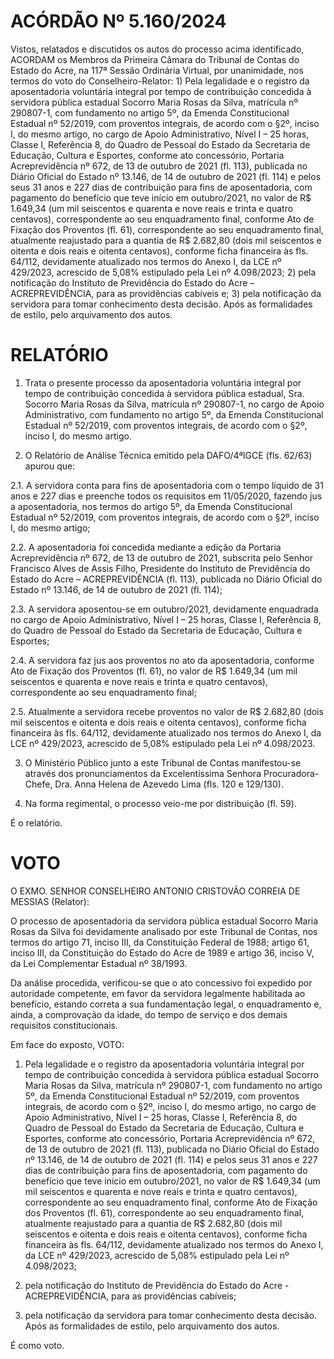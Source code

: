 # ACÓRDÃO Nº 5.160/2024

Vistos, relatados e discutidos os autos do processo acima identificado, ACORDAM os Membros da Primeira Câmara do Tribunal de Contas do Estado do Acre, na 117ª Sessão Ordinária Virtual, por unanimidade, nos termos do voto do Conselheiro-Relator: 1) Pela legalidade e o registro da aposentadoria voluntária integral por tempo de contribuição concedida à servidora pública estadual Socorro Maria Rosas da Silva, matrícula nº 290807-1, com fundamento no artigo 5º, da Emenda Constitucional Estadual nº 52/2019, com proventos integrais, de acordo com o §2º, inciso I, do mesmo artigo, no cargo de Apoio Administrativo, Nível I – 25 horas, Classe I, Referência 8, do Quadro de Pessoal do Estado da Secretaria de Educação, Cultura e Esportes, conforme ato concessório, Portaria Acreprevidência nº 672, de 13 de outubro de 2021 (fl. 113), publicada no Diário Oficial do Estado nº 13.146, de 14 de outubro de 2021 (fl. 114) e pelos seus 31 anos e 227 dias de contribuição para fins de aposentadoria, com pagamento do benefício que teve início em outubro/2021, no valor de R$ 1.649,34 (um mil seiscentos e quarenta e nove reais e trinta e quatro centavos), correspondente ao seu enquadramento final, conforme Ato de Fixação dos Proventos (fl. 61), correspondente ao seu enquadramento final, atualmente reajustado para a quantia de R$ 2.682,80 (dois mil seiscentos e oitenta e dois reais e oitenta centavos), conforme ficha financeira às fls. 64/112, devidamente atualizado nos termos do Anexo I, da LCE nº 429/2023, acrescido de 5,08% estipulado pela Lei nº 4.098/2023; 2) pela notificação do Instituto de Previdência do Estado do Acre – ACREPREVIDÊNCIA, para as providências cabíveis e; 3) pela notificação da servidora para tomar conhecimento desta decisão. Após as formalidades de estilo, pelo arquivamento dos autos.

# RELATÓRIO

1. Trata o presente processo da aposentadoria voluntária integral por tempo de contribuição concedida à servidora pública estadual, Sra. Socorro Maria Rosas da Silva, matrícula nº 290807-1, no cargo de Apoio Administrativo, com fundamento no artigo 5º, da Emenda Constitucional Estadual nº 52/2019, com proventos integrais, de acordo com o §2º, inciso I, do mesmo artigo.

2. O Relatório de Análise Técnica emitido pela DAFO/4ªIGCE (fls. 62/63) apurou que:

2.1. A servidora conta para fins de aposentadoria com o tempo líquido de 31 anos e 227 dias e preenche todos os requisitos em 11/05/2020, fazendo jus a aposentadoria, nos termos do artigo 5º, da Emenda Constitucional Estadual nº 52/2019, com proventos integrais, de acordo com o §2º, inciso I, do mesmo artigo;

2.2. A aposentadoria foi concedida mediante a edição da Portaria Acreprevidência nº 672, de 13 de outubro de 2021, subscrita pelo Senhor Francisco Alves de Assis Filho, Presidente do Instituto de Previdência do Estado do Acre – ACREPREVIDÊNCIA (fl. 113), publicada no Diário Oficial do Estado nº 13.146, de 14 de outubro de 2021 (fl. 114);

2.3. A servidora aposentou-se em outubro/2021, devidamente enquadrada no cargo de Apoio Administrativo, Nível I – 25 horas, Classe I, Referência 8, do Quadro de Pessoal do Estado da Secretaria de Educação, Cultura e Esportes;

2.4. A servidora faz jus aos proventos no ato da aposentadoria, conforme Ato de Fixação dos Proventos (fl. 61), no valor de R$ 1.649,34 (um mil seiscentos e quarenta e nove reais e trinta e quatro centavos), correspondente ao seu enquadramento final;

2.5. Atualmente a servidora recebe proventos no valor de R$ 2.682,80 (dois mil seiscentos e oitenta e dois reais e oitenta centavos), conforme ficha financeira às fls. 64/112, devidamente atualizado nos termos do Anexo I, da LCE nº 429/2023, acrescido de 5,08% estipulado pela Lei nº 4.098/2023.

3. O Ministério Público junto a este Tribunal de Contas manifestou-se através dos pronunciamentos da Excelentíssima Senhora Procuradora-Chefe, Dra. Anna Helena de Azevedo Lima (fls. 120 e 129/130).

4. Na forma regimental, o processo veio-me por distribuição (fl. 59).

É o relatório.

# VOTO

O EXMO. SENHOR CONSELHEIRO ANTONIO CRISTOVÃO CORREIA DE MESSIAS (Relator):

O processo de aposentadoria da servidora pública estadual Socorro Maria Rosas da Silva foi devidamente analisado por este Tribunal de Contas, nos termos do artigo 71, inciso III, da Constituição Federal de 1988; artigo 61, inciso III, da Constituição do Estado do Acre de 1989 e artigo 36, inciso V, da Lei Complementar Estadual nº 38/1993.

Da análise procedida, verificou-se que o ato concessivo foi expedido por autoridade competente, em favor da servidora legalmente habilitada ao benefício, estando correta a sua fundamentação legal, o enquadramento e, ainda, a comprovação da idade, do tempo de serviço e dos demais requisitos constitucionais.

Em face do exposto, VOTO:

1. Pela legalidade e o registro da aposentadoria voluntária integral por tempo de contribuição concedida à servidora pública estadual Socorro Maria Rosas da Silva, matrícula nº 290807-1, com fundamento no artigo 5º, da Emenda Constitucional Estadual nº 52/2019, com proventos integrais, de acordo com o §2º, inciso I, do mesmo artigo, no cargo de Apoio Administrativo, Nível I – 25 horas, Classe I, Referência 8, do Quadro de Pessoal do Estado da Secretaria de Educação, Cultura e Esportes, conforme ato concessório, Portaria Acreprevidência nº 672, de 13 de outubro de 2021 (fl. 113), publicada no Diário Oficial do Estado nº 13.146, de 14 de outubro de 2021 (fl. 114) e pelos seus 31 anos e 227 dias de contribuição para fins de aposentadoria, com pagamento do benefício que teve início em outubro/2021, no valor de R$ 1.649,34 (um mil seiscentos e quarenta e nove reais e trinta e quatro centavos), correspondente ao seu enquadramento final, conforme Ato de Fixação dos Proventos (fl. 61), correspondente ao seu enquadramento final, atualmente reajustado para a quantia de R$ 2.682,80 (dois mil seiscentos e oitenta e dois reais e oitenta centavos), conforme ficha financeira às fls. 64/112, devidamente atualizado nos termos do Anexo I, da LCE nº 429/2023, acrescido de 5,08% estipulado pela Lei nº 4.098/2023;

2. pela notificação do Instituto de Previdência do Estado do Acre - ACREPREVIDÊNCIA, para as providências cabíveis;

3. pela notificação da servidora para tomar conhecimento desta decisão. Após as formalidades de estilo, pelo arquivamento dos autos.

É como voto.